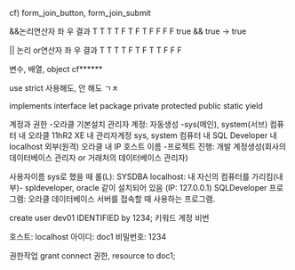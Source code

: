 cf) form_join_button, form_join_submit 

&&논리연산자
좌 우 결과
T  T  T
T  F  T
F  T  F
F  F  F
true && true -> true

|| 논리 or연산자
좌 우 결과
T  T  T
T  F  T
F  T  T
F  F  F

변수, 배열, object  cf******

use strict 사용해도, 안 해도 ㄱㅊ

implements
interface
let
package
private
protected
public
static
yield

계정과 권한
-오라클 기본설치 
관리자 계정: 자동생성 -sys(메인), system(서브)
컴퓨터 내 오라클 11hR2 XE 내 관리자계정 sys, system
컴퓨터 내 SQL Developer 내 localhost
외부(원격) 오라클 내 IP 호스트 이름
-프로젝트 진행: 개발 계정생성(회사의 데이터베이스 관리자 or 거래처의 데이터베이스 관리자)

사용자이름 sys로 했을 때 롤(L): SYSDBA
localhost: 내 자신의 컴퓨터를 가리킴(내부)- spldeveloper, oracle 같이 설치되어 있음 (IP: 127.0.0.1)
SQLDeveloper 프로그램: 오라클 데이터베이스 서버를 접속할 때 사용하는 프로그램. 

create user dev01 IDENTIFIED by 1234; 
키워드       계정                비번

호스트: localhost
아이디: doc1
비밀번호: 1234

권한작업 grant connect 권한, resource to doc1;